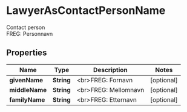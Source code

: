 

# LawyerAsContactPersonName

Contact person  <br>FREG: Personnavn

## Properties

| Name | Type | Description | Notes |
|------------ | ------------- | ------------- | -------------|
|**givenName** | **String** | &lt;br&gt;FREG: Fornavn |  [optional] |
|**middleName** | **String** | &lt;br&gt;FREG: Mellomnavn |  [optional] |
|**familyName** | **String** | &lt;br&gt;FREG: Etternavn |  [optional] |



